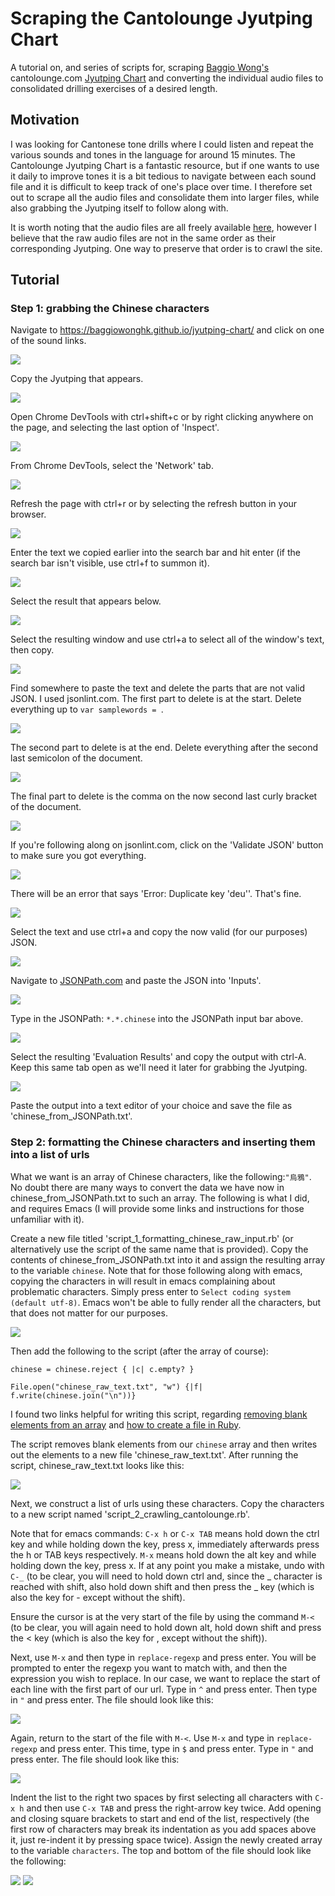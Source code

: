 # Scraping the Cantolounge Jyutping Chart

A tutorial on, and series of scripts for, scraping [Baggio Wong's](https://github.com/BaggioWongHK) cantolounge.com [Jyutping Chart](https://cantolounge.com/jyutping-chart/) and converting the individual audio files to consolidated drilling exercises of a desired length.

## Motivation

I was looking for Cantonese tone drills where I could listen and repeat the various sounds and tones in the language for around 15 minutes. The Cantolounge Jyutping Chart is a fantastic resource, but if one wants to use it daily to improve tones it is a bit tedious to navigate between each sound file and it is difficult to keep track of one's place over time. I therefore set out to scrape all the audio files and consolidate them into larger files, while also grabbing the Jyutping itself to follow along with.

It is worth noting that the audio files are all freely available [here](https://github.com/BaggioWongHK/jyutping-chart), however I believe that the raw audio files are not in the same order as their corresponding Jyutping. One way to preserve that order is to crawl the site.

## Tutorial

### Step 1: grabbing the Chinese characters

Navigate to https://baggiowonghk.github.io/jyutping-chart/ and click on one of the sound links.

![](https://github.com/CallumDyer/Scraping-the-Cantolounge-Jyutping-Chart/blob/main/Screenshots/1_select_data.png)

Copy the Jyutping that appears.

![](https://github.com/CallumDyer/Scraping-the-Cantolounge-Jyutping-Chart/blob/main/Screenshots/2_copy_jyutping_text.png)

Open Chrome DevTools with ctrl+shift+c or by right clicking anywhere on the page, and selecting the last option of 'Inspect'.

![](https://github.com/CallumDyer/Scraping-the-Cantolounge-Jyutping-Chart/blob/main/Screenshots/3_get_to_chrome_dev_tools.png)

From Chrome DevTools, select the 'Network' tab.

![](https://github.com/CallumDyer/Scraping-the-Cantolounge-Jyutping-Chart/blob/main/Screenshots/4_network_tab.png)

Refresh the page with ctrl+r or by selecting the refresh button in your browser.

![](https://github.com/CallumDyer/Scraping-the-Cantolounge-Jyutping-Chart/blob/main/Screenshots/5_refresh_network_tab.png)

Enter the text we copied earlier into the search bar and hit enter (if the search bar isn't visible, use ctrl+f to summon it).

![](https://github.com/CallumDyer/Scraping-the-Cantolounge-Jyutping-Chart/blob/main/Screenshots/6_enter_text_network_tab_search.png)

Select the result that appears below.

![](https://github.com/CallumDyer/Scraping-the-Cantolounge-Jyutping-Chart/blob/main/Screenshots/7_select_network_tab_search_result.png)

Select the resulting window and use ctrl+a to select all of the window's text, then copy.

![](https://github.com/CallumDyer/Scraping-the-Cantolounge-Jyutping-Chart/blob/main/Screenshots/8_copy_resulting_json.png)

Find somewhere to paste the text and delete the parts that are not valid JSON. I used jsonlint.com. The first part to delete is at the start. Delete everything up to `var samplewords = `.

![](https://github.com/CallumDyer/Scraping-the-Cantolounge-Jyutping-Chart/blob/main/Screenshots/9_delete_javascript.png)

The second part to delete is at the end. Delete everything after the second last semicolon of the document.

![](https://github.com/CallumDyer/Scraping-the-Cantolounge-Jyutping-Chart/blob/main/Screenshots/10_delete_javascript_2.png)

The final part to delete is the comma on the now second last curly bracket of the document.

![](https://github.com/CallumDyer/Scraping-the-Cantolounge-Jyutping-Chart/blob/main/Screenshots/11_delete_comma.png)

If you're following along on jsonlint.com, click on the 'Validate JSON' button to make sure you got everything.

![](https://github.com/CallumDyer/Scraping-the-Cantolounge-Jyutping-Chart/blob/main/Screenshots/12_click_validate.png)

There will be an error that says 'Error: Duplicate key 'deu''. That's fine.

![](https://github.com/CallumDyer/Scraping-the-Cantolounge-Jyutping-Chart/blob/main/Screenshots/13_disregard_error.png)

Select the text and use ctrl+a and copy the now valid (for our purposes) JSON.

![](https://github.com/CallumDyer/Scraping-the-Cantolounge-Jyutping-Chart/blob/main/Screenshots/14_copy_JSON.png)

Navigate to [JSONPath.com](https://jsonpath.com/) and paste the JSON into 'Inputs'.

![](https://github.com/CallumDyer/Scraping-the-Cantolounge-Jyutping-Chart/blob/main/Screenshots/15_paste_JSON.png)

Type in the JSONPath: `*.*.chinese` into the JSONPath input bar above.

![](https://github.com/CallumDyer/Scraping-the-Cantolounge-Jyutping-Chart/blob/main/Screenshots/16_Chinese_JSONPath.png)

Select the resulting 'Evaluation Results' and copy the output with ctrl-A. Keep this same tab open as we'll need it later for grabbing the Jyutping.

![](https://github.com/CallumDyer/Scraping-the-Cantolounge-Jyutping-Chart/blob/main/Screenshots/17_copy_Chinese.png)

Paste the output into a text editor of your choice and save the file as 'chinese_from_JSONPath.txt'.

### Step 2: formatting the Chinese characters and inserting them into a list of urls

What we want is an array of Chinese characters, like the following:`"烏鴉"`. No doubt there are many ways to convert the data we have now in chinese_from_JSONPath.txt to such an array. The following is what I did, and requires Emacs (I will provide some links and instructions for those unfamiliar with it).

Create a new file titled 'script_1_formatting_chinese_raw_input.rb' (or alternatively use the script of the same name that is provided). Copy the contents of chinese_from_JSONPath.txt into it and assign the resulting array to the variable `chinese`. Note that for those following along with emacs, copying the characters in will result in emacs complaining about problematic characters. Simply press enter to `Select coding system (default utf-8)`. Emacs won't be able to fully render all the characters, but that does not matter for our purposes.

![](https://github.com/CallumDyer/Scraping-the-Cantolounge-Jyutping-Chart/blob/main/Screenshots/18_chinese_variable.png)

Then add the following to the script (after the array of course):

```
chinese = chinese.reject { |c| c.empty? }

File.open("chinese_raw_text.txt", "w") {|f| f.write(chinese.join("\n"))}
```

I found two links helpful for writing this script, regarding [removing blank elements from an array](https://stackoverflow.com/questions/5878697/how-do-i-remove-blank-elements-from-an-array) and [how to create a file in Ruby](https://stackoverflow.com/questions/7911669/how-to-create-a-file-in-ruby).

The script removes blank elements from our `chinese` array and then writes out the elements to a new file 'chinese_raw_text.txt'. After running the script, chinese_raw_text.txt looks like this:

![](https://github.com/CallumDyer/Scraping-the-Cantolounge-Jyutping-Chart/blob/main/Screenshots/19_chinese_raw_text.png)

Next, we construct a list of urls using these characters. Copy the characters to a new script named 'script_2_crawling_cantolounge.rb'. 

Note that for emacs commands: `C-x h` or `C-x TAB` means hold down the ctrl key and while holding down the key, press x, immediately afterwards press the h or TAB keys respectively. `M-x` means hold down the alt key and while holding down the key, press x. If at any point you make a mistake, undo with `C-_` (to be clear, you will need to hold down ctrl and, since the _ character is reached with shift, also hold down shift and then press the _ key (which is also the key for - except without the shift).

Ensure the cursor is at the very start of the file by using the command `M-<` (to be clear, you will again need to hold down alt, hold down shift and press the < key (which is also the key for , except without the shift)).

Next, use `M-x` and then type in `replace-regexp` and press enter. You will be prompted to enter the regexp you want to match with, and then the expression you wish to replace. In our case, we want to replace the start of each line with the first part of our url. Type in `^` and press enter. Then type in `"` and press enter. The file should look like this:

![](https://github.com/CallumDyer/Scraping-the-Cantolounge-Jyutping-Chart/blob/main/Screenshots/20_replace-regexp_1.png)

Again, return to the start of the file with `M-<`. Use `M-x` and type in `replace-regexp` and press enter. This time, type in `$` and press enter. Type in `"` and press enter. The file should look like this:

![](https://github.com/CallumDyer/Scraping-the-Cantolounge-Jyutping-Chart/blob/main/Screenshots/21_replace-regexp_2.png)

Indent the list to the right two spaces by first selecting all characters with `C-x h` and then use `C-x TAB` and press the right-arrow key twice. Add opening and closing square brackets to start and end of the list, respectively (the first row of characters may break its indentation as you add spaces above it, just re-indent it by pressing space twice). Assign the newly created array to the variable `characters`. The top and bottom of the file should look like the following:

![](https://github.com/CallumDyer/Scraping-the-Cantolounge-Jyutping-Chart/blob/main/Screenshots/22_urls_variable_1.png)
![](https://github.com/CallumDyer/Scraping-the-Cantolounge-Jyutping-Chart/blob/main/Screenshots/23_urls_variable_2.png)

